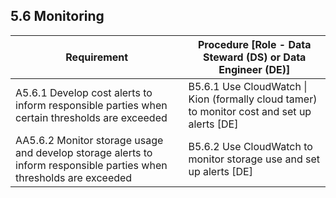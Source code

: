 ## **5.6 Monitoring**

<table>
    <thead>
        <tr class="header">
            <th><strong>Requirement</strong></th>
            <th><strong>Procedure</strong> [Role - Data Steward (DS) or Data Engineer (DE)]</th>
        </tr>
    </thead>
    <tbody>
        <tr class="odd">
            <td>A5.6.1 Develop cost alerts to inform responsible parties when certain thresholds are exceeded</td>
            <td>B5.6.1 Use CloudWatch | Kion (formally cloud tamer) to monitor cost and set up alerts [DE]</td>
        </tr>
        <tr class="even">
            <td>AA5.6.2 Monitor storage usage and develop storage alerts to inform responsible parties when thresholds
                are exceeded</td>
            <td>B5.6.2 Use CloudWatch to monitor storage use and set up alerts [DE]</td>
        </tr>
    </tbody>
</table>
